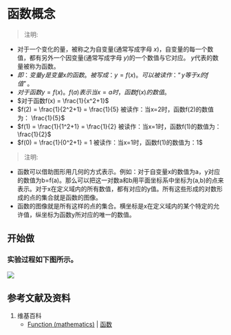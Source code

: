 # 函数概念

> 注明:
>  
- 对于一个变化的量，被称之为自变量(通常写成字母 $x$)，自变量的每一个数值，都有另外一个因变量(通常写成字母 $y$)的一个数值与它对应。 $y$代表的数量被称为函数。
- $即：变量y是变量x的函数。被写成：y=f(x)。可以被读作：“y等于x的f值”。$
- $对于函数y=f(x)。f(a)表示当x=a时，函数f(x)的数值。$ 
- $对于函数f(x) =  \frac{1}{x^2+1}$
- $f(2) =  \frac{1}{2^2+1} = \frac{1}{5} 被读作：当x=2时，函数f(2)的数值为： \frac{1}{5}$
- $f(1) =  \frac{1}{1^2+1} = \frac{1}{2} 被读作：当x=1时，函数f(1)的数值为： \frac{1}{2}$
- $f(0) =  \frac{1}{0^2+1} = 1 被读作：当x=1时，函数f(1)的数值为：1$


> 注明:
>  
- 函数可以借助图形用几何的方式表示。例如：对于自变量x的数值为a，y对应的数值为b=f(a)。那么可以把这一对数a和b用平面坐标系中坐标为(a,b)的点来表示。对于x在定义域内的所有数值，都有对应的y值。所有这些形成的对数形成的点的集合就是函数的图像。
- 函数的图像就是所有这样的点的集合。横坐标是x在定义域内的某个特定的允许值，纵坐标为函数y所对应的唯一的数值。

## 开始做

### 实验过程如下图所示。
![](/images/函数和极限/初等函数/变量和函数/函数概念/1a1.jpg)

## 参考文献及资料

1. 维基百科
	- [Function (mathematics)](https://en.wikipedia.org/wiki/Function_(mathematics)) | [函数](https://zh.wikipedia.org/wiki/函数) 
